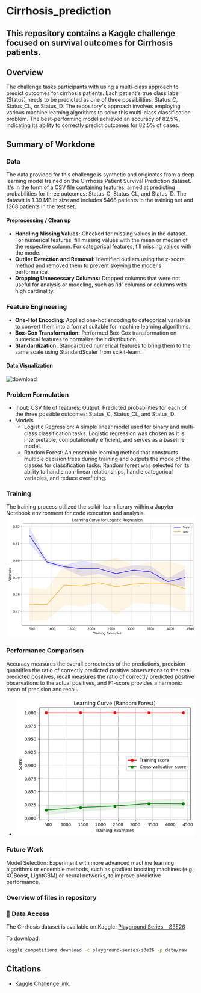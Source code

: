 # Cirrhosis_prediction
This repository contains a Kaggle challenge focused on survival outcomes for Cirrhosis patients.
------

## Overview
The challenge tasks participants with using a multi-class approach to predict outcomes for cirrhosis patients. Each patient's true class label (Status) needs to be predicted as one of three possibilities: Status_C, Status_CL, or Status_D. The repository's approach involves employing various machine learning algorithms to solve this multi-class classification problem. The best-performing model achieved an accuracy of 82.5%, indicating its ability to correctly predict outcomes for 82.5% of cases.

## Summary of Workdone

### Data
The data provided for this challenge is synthetic and originates from a deep learning model trained on the Cirrhosis Patient Survival Prediction dataset. It's in the form of a CSV file containing features, aimed at predicting probabilities for three outcomes: Status_C, Status_CL, and Status_D. The dataset is 1.39 MB in size and includes 5468 patients in the training set and 1368 patients in the test set.

#### Preprocessing / Clean up
* **Handling Missing Values:** Checked for missing values in the dataset. For numerical features, fill missing values with the mean or median of the respective column. For categorical features, fill missing values with the mode.
* **Outlier Detection and Removal:** Identified outliers using the z-score method and removed them to prevent skewing the model's performance.
* **Dropping Unnecessary Columns:** Dropped columns that were not useful for analysis or modeling, such as 'id' columns or columns with high cardinality.

### Feature Engineering
* **One-Hot Encoding:** Applied one-hot encoding to categorical variables to convert them into a format suitable for machine learning algorithms.
* **Box-Cox Transformation:** Performed Box-Cox transformation on numerical features to normalize their distribution.
* **Standardization:** Standardized numerical features to bring them to the same scale using StandardScaler from scikit-learn.

#### Data Visualization
![download](./images/cirrhosis_pairplot.png)

### Problem Formulation
  * Input: CSV file of features; Output: Predicted probabilities for each of the three possible outcomes: Status_C, Status_CL, and Status_D.
  * Models
    * Logistic Regression: A simple linear model used for binary and multi-class classification tasks. Logistic regression was chosen as it is interpretable, computationally efficient, and serves as a baseline model.
    * Random Forest: An ensemble learning method that constructs multiple decision trees during training and outputs the mode of the classes for classification tasks. Random forest was selected for its ability to handle non-linear relationships, handle categorical variables, and reduce overfitting.

### Training
The training process utilized the scikit-learn library within a Jupyter Notebook environment for code execution and analysis.
![Logistic Regression Learning curve](./images/log_reg_lc.png)


### Performance Comparison

Accuracy measures the overall correctness of the predictions, precision quantifies the ratio of correctly predicted positive observations to the total predicted positives, recall measures the ratio of correctly predicted positive observations to the actual positives, and F1-score provides a harmonic mean of precision and recall.
*  ![Random Forest Learning Curve](./images/random_for_lc.png)


### Future Work
Model Selection: Experiment with more advanced machine learning algorithms or ensemble methods, such as gradient boosting machines (e.g., XGBoost, LightGBM) or neural networks, to improve predictive performance.

### Overview of files in repository


### 🧩 Data Access
The Cirrhosis dataset is available on Kaggle:
[Playground Series – S3E26](https://www.kaggle.com/competitions/playground-series-s3e26)

To download:
```bash
kaggle competitions download -c playground-series-s3e26 -p data/raw
```

## Citations
* [Kaggle Challenge link.](https://www.kaggle.com/competitions/playground-series-s3e26/data)
